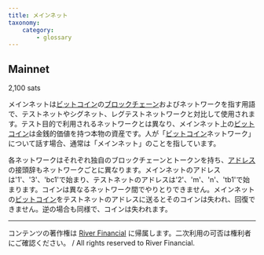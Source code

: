 ```yaml
---
title: メインネット
taxonomy:
    category:
        - glossary
---
```


## Mainnet
2,100 sats

メインネットは[ビットコイン](http://lostinbitcoin.jp.testrs.jp/staging/glossary/bitcoin/)の[ブロックチェーン](http://lostinbitcoin.jp.testrs.jp/staging/glossary/blockchain-2/)およびネットワークを指す用語で、テストネットやシグネット、レグテストネットワークと対比して使用されます。テスト目的で利用されるネットワークとは異なり、メインネット上の[ビットコイン](http://lostinbitcoin.jp.testrs.jp/staging/glossary/bitcoin/)は金銭的価値を持つ本物の資産です。人が「[ビットコイン](http://lostinbitcoin.jp.testrs.jp/staging/glossary/bitcoin/)ネットワーク」について話す場合、通常は「メインネット」のことを指しています。

各ネットワークはそれぞれ独自のブロックチェーンとトークンを持ち、[アドレス](http://lostinbitcoin.jp.testrs.jp/staging/glossary/address/)の接頭辞もネットワークごとに異なります。メインネットのアドレスは'1'、'3'、'bc1'で始まり、テストネットのアドレスは'2'、'm'、'n'、'tb1'で始まります。コインは異なるネットワーク間でやりとりできません。メインネットの[ビットコイン](http://lostinbitcoin.jp.testrs.jp/staging/glossary/bitcoin/)をテストネットのアドレスに送るとそのコインは失われ、回復できません。逆の場合も同様で、コインは失われます。

---
コンテンツの著作権は [River Financial](https://river.com/) に帰属します。二次利用の可否は権利者にご確認ください。 / All rights reserved to River Financial.
